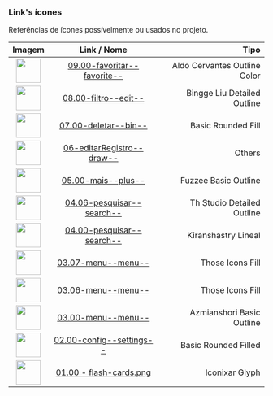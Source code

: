 ### Link's  ícones 
<!-- <img src="" height="48" width="48" > | [09.00-favoritar--favorite--](https://www.flaticon.com/premium-icon/favorite_2550357) | textoExemplo | -->
Referências de ícones possívelmente ou usados no projeto.


Imagem | Link / Nome | Tipo |
:---: | :---: | ---: |
<img src="https://user-images.githubusercontent.com/47802264/136837840-f185c8c1-71a1-4cc5-ad4c-7eed75d80e15.png" height="48" width="48" > | [09.00-favoritar--favorite--](https://www.flaticon.com/premium-icon/favorite_2550357) | Aldo Cervantes Outline Color | -->
<img src="https://user-images.githubusercontent.com/47802264/136837310-79090656-9865-4040-8b4e-4ec1b51b8793.png" height="48" width="48" > | [08.00-filtro--edit--](https://www.flaticon.com/premium-icon/edit_3024539) |  Bingge Liu Detailed Outline | 
<img src="https://user-images.githubusercontent.com/47802264/136836028-cbb26591-af3a-40ba-8fd3-13466baae3d3.png" height="48" width="48" > | [07.00-deletar--bin--](https://www.flaticon.com/premium-icon/bin_484611) | Basic Rounded Fill | 
<img src="https://user-images.githubusercontent.com/47802264/136835392-4290ac78-0ee4-460c-9e17-e1b4ce05f748.png" height="48" width="48" > | [06-editarRegistro--draw--](https://cdn-icons-png.flaticon.com/512/61/61456.png) | Others | 
<img src="https://user-images.githubusercontent.com/47802264/136835023-a24a2e23-da7e-49f2-bf72-84a6d3ede629.png" height="48" width="48" > | [05.00-mais--plus--](https://cdn-icons.flaticon.com/png/512/2997/premium/2997933.png?token=exp=1633976304~hmac=6ca9baf9967613ef877f2437f217f4c4) | Fuzzee Basic Outline | 
<img src="https://user-images.githubusercontent.com/47802264/136834632-184c979d-b4e8-4cc1-b112-58bb15e0675f.png" height="48" width="48" > | [04.06-pesquisar--search--](https://cdn-icons.flaticon.com/png/512/2652/premium/2652234.png?token=exp=1633975755~hmac=7e485c4b13367ced5d32c6a56b497730) | Th Studio Detailed Outline | 
<img src="https://user-images.githubusercontent.com/47802264/136834179-87ee3784-0b6b-4b6b-8265-2e63b5b7b1d3.png" height="48" width="48" > | [04.00-pesquisar--search--](https://cdn-icons-png.flaticon.com/512/711/711319.png) | Kiranshastry Lineal | 
<img src="https://user-images.githubusercontent.com/47802264/136833729-cfaabe60-7b79-4bf0-b951-139195af818e.png" height="48" width="48" > | [03.07-menu--menu--](https://cdn-icons-png.flaticon.com/512/2089/2089792.png) | Those Icons Fill | 
<img src="https://user-images.githubusercontent.com/47802264/136833146-9202affd-d896-49eb-bdda-c1252112929b.png" height="48" width="48" > | [03.06-menu--menu--](https://cdn-icons-png.flaticon.com/512/483/483345.png) | Those Icons Fill | 
<img src="https://user-images.githubusercontent.com/47802264/136832290-0ee8b263-5616-4099-afda-2178221a3fdf.png" height="48" width="48" > | [03.00-menu--menu--](https://cdn-icons.flaticon.com/png/512/2613/premium/2613045.png?token=exp=1633974548~hmac=d1f11310ddd585c1105f71069edcfc1d) | Azmianshori Basic Outline | 
<img src="https://user-images.githubusercontent.com/47802264/136678808-07122330-cb6d-4c1e-ac88-fd775ff28dcf.png" height="48" width="48" > | [02.00-config--settings--](https://www.flaticon.com/free-icon/settings_561196) | Basic Rounded Filled |
<img src="https://user-images.githubusercontent.com/47802264/136678529-69b797ac-ea30-402e-8237-58f95da99d5d.png" height="48" width="48" > | [01.00 - flash-cards.png](https://www.flaticon.com/premium-icon/flash-cards_4927707) | Iconixar Glyph











